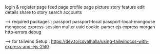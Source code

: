 login & register page
feed page
profile page
picture
story feature
edit details
share to story
search accounts


--> required packages  : 
passport
passport-local
passport-local-mongoose
mongoose
express-session
multer
uuid
cookie-parser
ejs
express
morgan
http-errors
debug


--> for tailwind Setup : 
https://dev.to/covalhalla/using-tailwindcss-with-express-and-ejs-2hl0